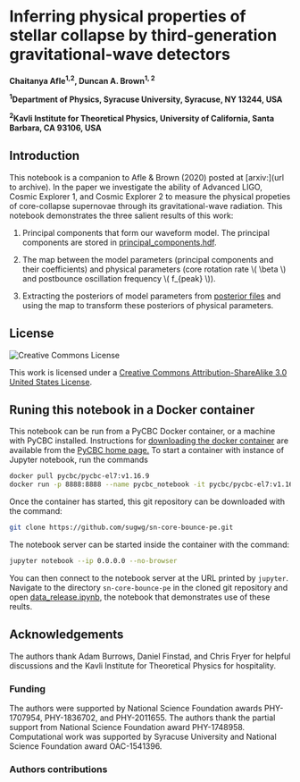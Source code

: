 # Inferring physical properties of stellar collapse by third-generation gravitational-wave detectors

**Chaitanya Afle<sup>1,2</sup>, Duncan A. Brown<sup>1, 2</sup>**

**<sup>1</sup>Department of Physics, Syracuse University, Syracuse, NY 13244, USA**

**<sup>2</sup>Kavli Institute for Theoretical Physics, University of California, Santa Barbara, CA 93106, USA**

## Introduction

This notebook is a companion to Afle & Brown (2020) posted at [arxiv:](url to archive). In the paper we investigate the ability of Advanced LIGO, Cosmic Explorer 1, and Cosmic Explorer 2 to measure the physical propeties of core-collapse supernovae through its gravitational-wave radiation. This notebook demonstrates the three salient results of this work:

1. Principal components that form our waveform model. The principal components are stored in [principal_components.hdf](https://github.com/sugwg/sn-core-bounce-pe/blob/master/principal_components_files/principal_components.hdf).

2. The map between the model parameters (principal components and their coefficients) and physical parameters (core rotation rate \\( \beta \\) and postbounce oscillation frequency \\( f_{peak} \\)).

3. Extracting the posteriors of model parameters from [posterior files](https://github.com/sugwg/sn-core-bounce-pe/tree/master/posterior_files) and using the map to transform these posteriors of physical parameters. 

## License

![Creative Commons License](https://i.creativecommons.org/l/by-sa/3.0/us/88x31.png "Creative Commons License")

This work is licensed under a [Creative Commons Attribution-ShareAlike 3.0 United States License](http://creativecommons.org/licenses/by-sa/3.0/us/).


## Runing this notebook in a Docker container

This notebook can be run from a PyCBC Docker container, or a machine with PyCBC installed. Instructions for [downloading the docker container](http://gwastro.github.io/pycbc/latest/html/docker.html) are available from the [PyCBC home page.](https://pycbc.org/) To start a container with instance of Jupyter notebook, run the commands
```sh
docker pull pycbc/pycbc-el7:v1.16.9
docker run -p 8888:8888 --name pycbc_notebook -it pycbc/pycbc-el7:v1.16.9 /bin/bash -l
```
Once the container has started, this git repository can be downloaded with the command:
```sh
git clone https://github.com/sugwg/sn-core-bounce-pe.git
```
The notebook server can be started inside the container with the command:
```sh
jupyter notebook --ip 0.0.0.0 --no-browser
```
You can then connect to the notebook server at the URL printed by ``jupyter``. Navigate to the directory `sn-core-bounce-pe` in the cloned git repository and open [data_release.ipynb](https://github.com/sugwg/sn-core-bounce-pe/blob/master/data_release.ipynb), the notebook that demonstrates use of these reults.

## Acknowledgements
The authors thank Adam Burrows, Daniel Finstad, and Chris Fryer for helpful discussions and the Kavli Institute for Theoretical Physics for hospitality.

### Funding

The authors were supported by National Science Foundation awards PHY-1707954, PHY-1836702, and PHY-2011655. The authors thank the partial support from National Science Foundation award PHY-1748958. Computational work was supported by Syracuse University and National Science Foundation award OAC-1541396.

### Authors contributions